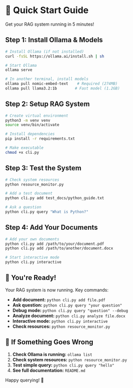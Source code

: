 # 🚀 Quick Start Guide

Get your RAG system running in 5 minutes!

## Step 1: Install Ollama & Models

```bash
# Install Ollama (if not installed)
curl -fsSL https://ollama.ai/install.sh | sh

# Start Ollama
ollama serve

# In another terminal, install models
ollama pull nomic-embed-text    # Required (274MB)
ollama pull llama3.2:1b        # Fast model (1.2GB)
```

## Step 2: Setup RAG System

```bash
# Create virtual environment
python3 -m venv venv
source venv/bin/activate

# Install dependencies
pip install -r requirements.txt

# Make executable
chmod +x cli.py
```

## Step 3: Test the System

```bash
# Check system resources
python resource_monitor.py

# Add a test document
python cli.py add test_docs/python_guide.txt

# Ask a question
python cli.py query "What is Python?"
```

## Step 4: Add Your Documents

```bash
# Add your own documents
python cli.py add /path/to/your/document.pdf
python cli.py add /path/to/another/document.docx

# Start interactive mode
python cli.py interactive
```

## 🎯 You're Ready!

Your RAG system is now running. Key commands:

- **Add document:** `python cli.py add file.pdf`
- **Ask question:** `python cli.py query "your question"`
- **Debug mode:** `python cli.py query "question" --debug`
- **Analyze document:** `python cli.py analyze file.docx`
- **Interactive mode:** `python cli.py interactive`
- **Check resources:** `python resource_monitor.py`

## 🔧 If Something Goes Wrong

1. **Check Ollama is running:** `ollama list`
2. **Check system resources:** `python resource_monitor.py`
3. **Test simple query:** `python cli.py query "hello"`
4. **See full documentation:** `README.md`

Happy querying! 🎉